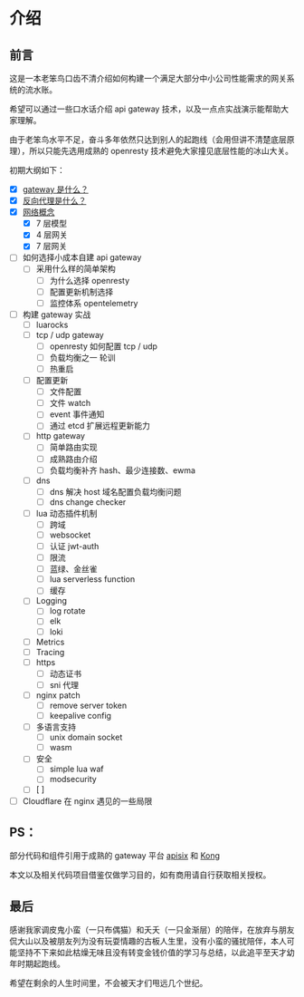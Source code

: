 # 介绍

## 前言

这是一本老笨鸟口齿不清介绍如何构建一个满足大部分中小公司性能需求的网关系统的流水账。

希望可以通过一些口水话介绍 api gateway 技术，以及一点点实战演示能帮助大家理解。

由于老笨鸟水平不足，奋斗多年依然只达到别人的起跑线（会用但讲不清楚底层原理），所以只能先选用成熟的 openresty 技术避免大家撞见底层性能的冰山大关。

初期大纲如下：

- [x] [gateway 是什么？](0_gateway.md)
- [x] [反向代理是什么？](1_reverse_proxy.md)
- [x] [网络概念](2_network.md)
  - [x] 7 层模型
  - [x] 4 层网关
  - [x] 7 层网关
- [ ] 如何选择小成本自建 api gateway
  - [ ] 采用什么样的简单架构
    - [ ] 为什么选择 openresty
    - [ ] 配置更新机制选择
    - [ ] 监控体系 opentelemetry
- [ ] 构建 gateway 实战
  - [ ] luarocks
  - [ ] tcp / udp gateway
    - [ ] openresty 如何配置 tcp / udp
    - [ ] 负载均衡之一 轮训
    - [ ] 热重启
  - [ ] 配置更新
    - [ ] 文件配置
    - [ ] 文件 watch
    - [ ] event 事件通知
    - [ ] 通过 etcd 扩展远程更新能力
  - [ ] http gateway
    - [ ] 简单路由实现
    - [ ] 成熟路由介绍
    - [ ] 负载均衡补齐 hash、最少连接数、ewma
  - [ ] dns
    - [ ] dns 解决 host 域名配置负载均衡问题
    - [ ] dns change checker
  - [ ] lua 动态插件机制
    - [ ] 跨域
    - [ ] websocket
    - [ ] 认证 jwt-auth
    - [ ] 限流
    - [ ] 蓝绿、金丝雀
    - [ ] lua serverless function
    - [ ] 缓存
  - [ ] Logging
    - [ ] log rotate
    - [ ] elk
    - [ ] loki
  - [ ] Metrics
  - [ ] Tracing
  - [ ] https
    - [ ] 动态证书
    - [ ] sni 代理
  - [ ] nginx patch
    - [ ] remove server token
    - [ ] keepalive config
  - [ ] 多语言支持
    - [ ] unix domain socket
    - [ ] wasm
  - [ ] 安全
    - [ ] simple lua waf
    - [ ] modsecurity
  - [ ] \[ ]
- [ ] Cloudflare 在 nginx 遇见的一些局限

## PS：

部分代码和组件引用于成熟的 gateway 平台 [apisix](https://apisix.apache.org/) 和 [Kong](https://konghq.com/)

本文以及相关代码项目借鉴仅做学习目的，如有商用请自行获取相关授权。

## 最后

感谢我家调皮鬼小蛮（一只布偶猫）和夭夭（一只金渐层）的陪伴，在放弃与朋友侃大山以及被朋友列为没有玩耍情趣的古板人生里，没有小蛮的骚扰陪伴，本人可能坚持不下来如此枯燥无味且没有转变金钱价值的学习与总结，以此追平至天才幼年时期起跑线。

希望在剩余的人生时间里，不会被天才们甩远几个世纪。
